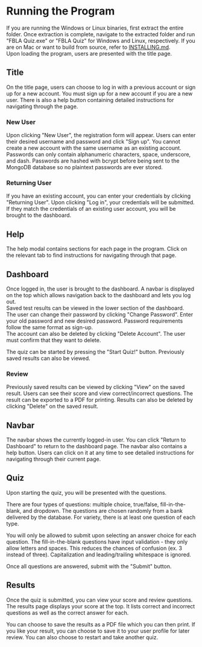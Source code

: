 # Running the Program
If you are running the Windows or Linux binaries, first extract the entire folder. Once extraction is complete, navigate to the extracted folder and run "FBLA Quiz.exe" or "FBLA Quiz" for Windows and Linux, respectively. If you are on Mac or want to build from source, refer to [INSTALLING.md](./INSTALING.md).  
Upon loading the program, users are presented with the title page.

## Title
On the title page, users can choose to log in with a previous account or sign up for a new account. You must sign up for a new account if you are a new user. There is also a help button containing detailed instructions for navigating through the page.

### New User
Upon clicking "New User", the registration form will appear. Users can enter their desired username and password and click "Sign up". You cannot create a new account with the same username as an existing account. Passwords can only contain alphanumeric characters, space, underscore, and dash. Passwords are hashed with bcrypt before being sent to the MongoDB database so no plaintext passwords are ever stored.

### Returning User
If you have an existing account, you can enter your credentials by clicking "Returning User". Upon clicking "Log in", your credentials will be submitted. If they match the credentials of an existing user account, you will be brought to the dashboard.

## Help
The help modal contains sections for each page in the program. Click on the relevant tab to find instructions for navigating through that page.

## Dashboard
Once logged in, the user is brought to the dashboard. A navbar is displayed on the top which allows navigation back to the dashboard and lets you log out.  
Saved test results can be viewed in the lower section of the dashboard.  
The user can change their password by clicking "Change Password". Enter your old password and new desired password. Password requirements follow the same format as sign-up.  
The account can also be deleted by clicking "Delete Account". The user must confirm that they want to delete.

The quiz can be started by pressing the "Start Quiz!" button. Previously saved results can also be viewed.

### Review
Previously saved results can be viewed by clicking "View" on the saved result. Users can see their score and view correct/incorrect questions. The result can be exported to a PDF for printing. Results can also be deleted by clicking "Delete" on the saved result.

## Navbar
The navbar shows the currently logged-in user. You can click "Return to Dashboard" to return to the dashboard page. The navbar also contains a help button. Users can click on it at any time to see detailed instructions for navigating through their current page.

## Quiz
Upon starting the quiz, you will be presented with the questions.

There are four types of questions: multiple choice, true/false, fill-in-the-blank, and dropdown. The questions are chosen randomly from a bank delivered by the database. For variety, there is at least one question of each type.

You will only be allowed to submit upon selecting an answer choice for each question. The fill-in-the-blank questions have input validation - they only allow letters and spaces. This reduces the chances of confusion (ex. 3 instead of three). Capitalization and leading/trailing whitespace is ignored.

Once all questions are answered, submit with the "Submit" button.

## Results
Once the quiz is submitted, you can view your score and review questions. The results page displays your score at the top. It lists correct and incorrect questions as well as the correct answer for each.

You can choose to save the results as a PDF file which you can then print. If you like your result, you can choose to save it to your user profile for later review. You can also choose to restart and take another quiz.